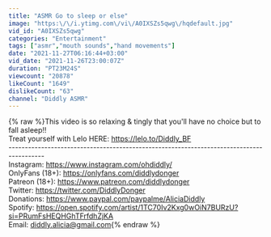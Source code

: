 ```yaml
---
title: "ASMR Go to sleep or else"
image: "https:\/\/i.ytimg.com\/vi\/A0IXSZs5qwg\/hqdefault.jpg"
vid_id: "A0IXSZs5qwg"
categories: "Entertainment"
tags: ["asmr","mouth sounds","hand movements"]
date: "2021-11-27T06:16:44+03:00"
vid_date: "2021-11-26T23:00:07Z"
duration: "PT23M24S"
viewcount: "20878"
likeCount: "1649"
dislikeCount: "63"
channel: "Diddly ASMR"
---
```

{% raw %}This video is so relaxing &amp; tingly that you'll have no choice but to fall asleep!!<br />Treat yourself with Lelo HERE: <a rel="nofollow" target="blank" href="https://lelo.to/Diddly_BF">https://lelo.to/Diddly_BF</a><br />----------------------------------------------------------------------------------------- <br />Instagram: <a rel="nofollow" target="blank" href="https://www.instagram.com/ohdiddly/">https://www.instagram.com/ohdiddly/</a><br />OnIyFans (18+): <a rel="nofollow" target="blank" href="https://onlyfans.com/diddlydonger">https://onlyfans.com/diddlydonger</a><br />Patreon (18+): <a rel="nofollow" target="blank" href="https://www.patreon.com/diddlydonger">https://www.patreon.com/diddlydonger</a> <br />Twitter: <a rel="nofollow" target="blank" href="https://twitter.com/DiddlyDonger">https://twitter.com/DiddlyDonger</a><br />Donations: <a rel="nofollow" target="blank" href="https://www.paypal.com/paypalme/AliciaDiddly">https://www.paypal.com/paypalme/AliciaDiddly</a><br />Spotify: <a rel="nofollow" target="blank" href="https://open.spotify.com/artist/1TC70Iv2Kxg0wOiN7BURzU?si=PRumFsHEQHGhTFrfdhZjKA">https://open.spotify.com/artist/1TC70Iv2Kxg0wOiN7BURzU?si=PRumFsHEQHGhTFrfdhZjKA</a><br />Email: diddly.alicia@gmail.com{% endraw %}
